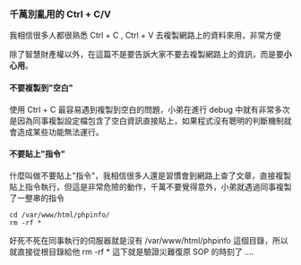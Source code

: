 ### 千萬別亂用的 Ctrl + C/V

我相信很多人都很熟悉 Ctrl + C , Ctrl + V 去複製網路上的資料來用，非常方便

除了智慧財產權以外，在這篇不是要告訴大家不要去複製網路上的資訊，而是要**小心用**。

#### 不要複製到"空白"

使用 Ctrl + C 最容易遇到複製到空白的問題，小弟在進行 debug 中就有非常多次是因為同事複製設定檔包含了空白資訊直接貼上，如果程式沒有聰明的判斷機制就會造成某些功能無法運行。

#### 不要貼上"指令"
什麼叫做不要貼上"指令"，我相信很多人還是習慣會到網路上查了文章，直接複製貼上指令執行，但這是非常危險的動作，千萬不要覺得意外，小弟就遇過同事複製了一整串的指令
```
cd /var/www/html/phpinfo/
rm -rf *
```
好死不死在同事執行的伺服器就是沒有 /var/www/html/phpinfo 這個目錄，所以就直接從根目錄給他 rm -rf * 這下就是驗證災難復原 SOP 的時刻了 ....